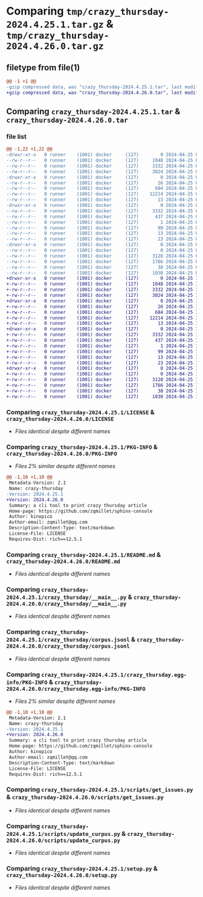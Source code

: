 # Comparing `tmp/crazy_thursday-2024.4.25.1.tar.gz` & `tmp/crazy_thursday-2024.4.26.0.tar.gz`

## filetype from file(1)

```diff
@@ -1 +1 @@
-gzip compressed data, was "crazy_thursday-2024.4.25.1.tar", last modified: Thu Apr 25 05:29:04 2024, max compression
+gzip compressed data, was "crazy_thursday-2024.4.26.0.tar", last modified: Thu Apr 25 17:29:57 2024, max compression
```

## Comparing `crazy_thursday-2024.4.25.1.tar` & `crazy_thursday-2024.4.26.0.tar`

### file list

```diff
@@ -1,22 +1,22 @@
-drwxr-xr-x   0 runner    (1001) docker     (127)        0 2024-04-25 05:29:04.898584 crazy_thursday-2024.4.25.1/
--rw-r--r--   0 runner    (1001) docker     (127)     1048 2024-04-25 05:28:56.000000 crazy_thursday-2024.4.25.1/LICENSE
--rw-r--r--   0 runner    (1001) docker     (127)     3332 2024-04-25 05:29:04.898584 crazy_thursday-2024.4.25.1/PKG-INFO
--rw-r--r--   0 runner    (1001) docker     (127)     3024 2024-04-25 05:28:56.000000 crazy_thursday-2024.4.25.1/README.md
-drwxr-xr-x   0 runner    (1001) docker     (127)        0 2024-04-25 05:29:04.894584 crazy_thursday-2024.4.25.1/crazy_thursday/
--rw-r--r--   0 runner    (1001) docker     (127)       26 2024-04-25 05:29:00.000000 crazy_thursday-2024.4.25.1/crazy_thursday/__init__.py
--rw-r--r--   0 runner    (1001) docker     (127)      684 2024-04-25 05:28:56.000000 crazy_thursday-2024.4.25.1/crazy_thursday/__main__.py
--rw-r--r--   0 runner    (1001) docker     (127)    12214 2024-04-25 05:29:00.000000 crazy_thursday-2024.4.25.1/crazy_thursday/corpus.jsonl
--rw-r--r--   0 runner    (1001) docker     (127)       13 2024-04-25 05:28:56.000000 crazy_thursday-2024.4.25.1/crazy_thursday/requirements.txt
-drwxr-xr-x   0 runner    (1001) docker     (127)        0 2024-04-25 05:29:04.898584 crazy_thursday-2024.4.25.1/crazy_thursday.egg-info/
--rw-r--r--   0 runner    (1001) docker     (127)     3332 2024-04-25 05:29:04.000000 crazy_thursday-2024.4.25.1/crazy_thursday.egg-info/PKG-INFO
--rw-r--r--   0 runner    (1001) docker     (127)      437 2024-04-25 05:29:04.000000 crazy_thursday-2024.4.25.1/crazy_thursday.egg-info/SOURCES.txt
--rw-r--r--   0 runner    (1001) docker     (127)        1 2024-04-25 05:29:04.000000 crazy_thursday-2024.4.25.1/crazy_thursday.egg-info/dependency_links.txt
--rw-r--r--   0 runner    (1001) docker     (127)       99 2024-04-25 05:29:04.000000 crazy_thursday-2024.4.25.1/crazy_thursday.egg-info/entry_points.txt
--rw-r--r--   0 runner    (1001) docker     (127)       13 2024-04-25 05:29:04.000000 crazy_thursday-2024.4.25.1/crazy_thursday.egg-info/requires.txt
--rw-r--r--   0 runner    (1001) docker     (127)       23 2024-04-25 05:29:04.000000 crazy_thursday-2024.4.25.1/crazy_thursday.egg-info/top_level.txt
-drwxr-xr-x   0 runner    (1001) docker     (127)        0 2024-04-25 05:29:04.898584 crazy_thursday-2024.4.25.1/scripts/
--rw-r--r--   0 runner    (1001) docker     (127)        0 2024-04-25 05:28:56.000000 crazy_thursday-2024.4.25.1/scripts/__init__.py
--rw-r--r--   0 runner    (1001) docker     (127)     3128 2024-04-25 05:28:56.000000 crazy_thursday-2024.4.25.1/scripts/get_issues.py
--rw-r--r--   0 runner    (1001) docker     (127)     1766 2024-04-25 05:28:56.000000 crazy_thursday-2024.4.25.1/scripts/update_curpus.py
--rw-r--r--   0 runner    (1001) docker     (127)       38 2024-04-25 05:29:04.898584 crazy_thursday-2024.4.25.1/setup.cfg
--rw-r--r--   0 runner    (1001) docker     (127)     1030 2024-04-25 05:28:56.000000 crazy_thursday-2024.4.25.1/setup.py
+drwxr-xr-x   0 runner    (1001) docker     (127)        0 2024-04-25 17:29:57.416607 crazy_thursday-2024.4.26.0/
+-rw-r--r--   0 runner    (1001) docker     (127)     1048 2024-04-25 17:29:50.000000 crazy_thursday-2024.4.26.0/LICENSE
+-rw-r--r--   0 runner    (1001) docker     (127)     3332 2024-04-25 17:29:57.416607 crazy_thursday-2024.4.26.0/PKG-INFO
+-rw-r--r--   0 runner    (1001) docker     (127)     3024 2024-04-25 17:29:50.000000 crazy_thursday-2024.4.26.0/README.md
+drwxr-xr-x   0 runner    (1001) docker     (127)        0 2024-04-25 17:29:57.412607 crazy_thursday-2024.4.26.0/crazy_thursday/
+-rw-r--r--   0 runner    (1001) docker     (127)       26 2024-04-25 17:29:53.000000 crazy_thursday-2024.4.26.0/crazy_thursday/__init__.py
+-rw-r--r--   0 runner    (1001) docker     (127)      684 2024-04-25 17:29:50.000000 crazy_thursday-2024.4.26.0/crazy_thursday/__main__.py
+-rw-r--r--   0 runner    (1001) docker     (127)    12214 2024-04-25 17:29:53.000000 crazy_thursday-2024.4.26.0/crazy_thursday/corpus.jsonl
+-rw-r--r--   0 runner    (1001) docker     (127)       13 2024-04-25 17:29:50.000000 crazy_thursday-2024.4.26.0/crazy_thursday/requirements.txt
+drwxr-xr-x   0 runner    (1001) docker     (127)        0 2024-04-25 17:29:57.416607 crazy_thursday-2024.4.26.0/crazy_thursday.egg-info/
+-rw-r--r--   0 runner    (1001) docker     (127)     3332 2024-04-25 17:29:57.000000 crazy_thursday-2024.4.26.0/crazy_thursday.egg-info/PKG-INFO
+-rw-r--r--   0 runner    (1001) docker     (127)      437 2024-04-25 17:29:57.000000 crazy_thursday-2024.4.26.0/crazy_thursday.egg-info/SOURCES.txt
+-rw-r--r--   0 runner    (1001) docker     (127)        1 2024-04-25 17:29:57.000000 crazy_thursday-2024.4.26.0/crazy_thursday.egg-info/dependency_links.txt
+-rw-r--r--   0 runner    (1001) docker     (127)       99 2024-04-25 17:29:57.000000 crazy_thursday-2024.4.26.0/crazy_thursday.egg-info/entry_points.txt
+-rw-r--r--   0 runner    (1001) docker     (127)       13 2024-04-25 17:29:57.000000 crazy_thursday-2024.4.26.0/crazy_thursday.egg-info/requires.txt
+-rw-r--r--   0 runner    (1001) docker     (127)       23 2024-04-25 17:29:57.000000 crazy_thursday-2024.4.26.0/crazy_thursday.egg-info/top_level.txt
+drwxr-xr-x   0 runner    (1001) docker     (127)        0 2024-04-25 17:29:57.416607 crazy_thursday-2024.4.26.0/scripts/
+-rw-r--r--   0 runner    (1001) docker     (127)        0 2024-04-25 17:29:50.000000 crazy_thursday-2024.4.26.0/scripts/__init__.py
+-rw-r--r--   0 runner    (1001) docker     (127)     3128 2024-04-25 17:29:50.000000 crazy_thursday-2024.4.26.0/scripts/get_issues.py
+-rw-r--r--   0 runner    (1001) docker     (127)     1766 2024-04-25 17:29:50.000000 crazy_thursday-2024.4.26.0/scripts/update_curpus.py
+-rw-r--r--   0 runner    (1001) docker     (127)       38 2024-04-25 17:29:57.416607 crazy_thursday-2024.4.26.0/setup.cfg
+-rw-r--r--   0 runner    (1001) docker     (127)     1030 2024-04-25 17:29:50.000000 crazy_thursday-2024.4.26.0/setup.py
```

### Comparing `crazy_thursday-2024.4.25.1/LICENSE` & `crazy_thursday-2024.4.26.0/LICENSE`

 * *Files identical despite different names*

### Comparing `crazy_thursday-2024.4.25.1/PKG-INFO` & `crazy_thursday-2024.4.26.0/PKG-INFO`

 * *Files 2% similar despite different names*

```diff
@@ -1,10 +1,10 @@
 Metadata-Version: 2.1
 Name: crazy-thursday
-Version: 2024.4.25.1
+Version: 2024.4.26.0
 Summary: a cli tool to print crazy thursday article
 Home-page: https://github.com/zqmillet/sphinx-console
 Author: kinopico
 Author-email: zqmillet@qq.com
 Description-Content-Type: text/markdown
 License-File: LICENSE
 Requires-Dist: rich==12.5.1
```

### Comparing `crazy_thursday-2024.4.25.1/README.md` & `crazy_thursday-2024.4.26.0/README.md`

 * *Files identical despite different names*

### Comparing `crazy_thursday-2024.4.25.1/crazy_thursday/__main__.py` & `crazy_thursday-2024.4.26.0/crazy_thursday/__main__.py`

 * *Files identical despite different names*

### Comparing `crazy_thursday-2024.4.25.1/crazy_thursday/corpus.jsonl` & `crazy_thursday-2024.4.26.0/crazy_thursday/corpus.jsonl`

 * *Files identical despite different names*

### Comparing `crazy_thursday-2024.4.25.1/crazy_thursday.egg-info/PKG-INFO` & `crazy_thursday-2024.4.26.0/crazy_thursday.egg-info/PKG-INFO`

 * *Files 2% similar despite different names*

```diff
@@ -1,10 +1,10 @@
 Metadata-Version: 2.1
 Name: crazy-thursday
-Version: 2024.4.25.1
+Version: 2024.4.26.0
 Summary: a cli tool to print crazy thursday article
 Home-page: https://github.com/zqmillet/sphinx-console
 Author: kinopico
 Author-email: zqmillet@qq.com
 Description-Content-Type: text/markdown
 License-File: LICENSE
 Requires-Dist: rich==12.5.1
```

### Comparing `crazy_thursday-2024.4.25.1/scripts/get_issues.py` & `crazy_thursday-2024.4.26.0/scripts/get_issues.py`

 * *Files identical despite different names*

### Comparing `crazy_thursday-2024.4.25.1/scripts/update_curpus.py` & `crazy_thursday-2024.4.26.0/scripts/update_curpus.py`

 * *Files identical despite different names*

### Comparing `crazy_thursday-2024.4.25.1/setup.py` & `crazy_thursday-2024.4.26.0/setup.py`

 * *Files identical despite different names*

